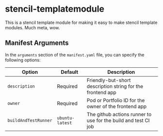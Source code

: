 # stencil-templatemodule

This is a stencil template module for making it easy to make stencil template modules.  Much meta, wow.

## Manifest Arguments

In the `arguments` section of the `manifest.yaml` file, you can specify the following options:

| Option               | Default         | Description                                                    |
| -------------------- | --------------- | -------------------------------------------------------------- |
| `description`        | Required        | Friendly-but-short description string for the frontend app     |
| `owner`              | Required        | Pod or Portfolio ID for the owner of the frontend app          |
| `buildAndTestRunner` | `ubuntu-latest` | The github actions runner to use for the build and test CI job |
